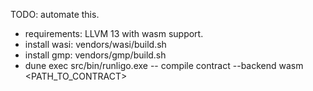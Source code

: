 TODO: automate this.

- requirements: LLVM 13 with wasm support.
- install wasi: vendors/wasi/build.sh
- install gmp: vendors/gmp/build.sh
- dune exec src/bin/runligo.exe -- compile contract --backend wasm <PATH_TO_CONTRACT>
